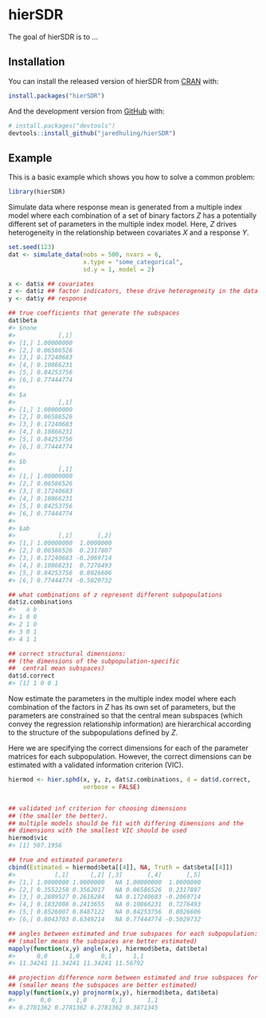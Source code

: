 
<!-- README.md is generated from README.Rmd. Please edit that file -->

# hierSDR

<!-- badges: start -->
<!-- badges: end -->

The goal of hierSDR is to …

## Installation

You can install the released version of hierSDR from
[CRAN](https://CRAN.R-project.org) with:

``` r
install.packages("hierSDR")
```

And the development version from [GitHub](https://github.com/) with:

``` r
# install.packages("devtools")
devtools::install_github("jaredhuling/hierSDR")
```

## Example

This is a basic example which shows you how to solve a common problem:

``` r
library(hierSDR)
```

Simulate data where response mean is generated from a multiple index
model where each combination of a set of binary factors *Z* has a
potentially different set of parameters in the multiple index model.
Here, *Z* drives heterogeneity in the relationship between covariates
*X* and a response *Y*.

``` r
set.seed(123)
dat <- simulate_data(nobs = 500, nvars = 6,
                     x.type = "some_categorical",
                     sd.y = 1, model = 2)

x <- dat$x ## covariates
z <- dat$z ## factor indicators, these drive heterogeneity in the data
y <- dat$y ## response

## true coefficients that generate the subspaces
dat$beta 
#> $none
#>            [,1]
#> [1,] 1.00000000
#> [2,] 0.06586526
#> [3,] 0.17240683
#> [4,] 0.10866231
#> [5,] 0.84253756
#> [6,] 0.77444774
#> 
#> $a
#>            [,1]
#> [1,] 1.00000000
#> [2,] 0.06586526
#> [3,] 0.17240683
#> [4,] 0.10866231
#> [5,] 0.84253756
#> [6,] 0.77444774
#> 
#> $b
#>            [,1]
#> [1,] 1.00000000
#> [2,] 0.06586526
#> [3,] 0.17240683
#> [4,] 0.10866231
#> [5,] 0.84253756
#> [6,] 0.77444774
#> 
#> $ab
#>            [,1]       [,2]
#> [1,] 1.00000000  1.0000000
#> [2,] 0.06586526  0.2317807
#> [3,] 0.17240683 -0.2069714
#> [4,] 0.10866231  0.7276493
#> [5,] 0.84253756  0.8026606
#> [6,] 0.77444774 -0.5029732

## what combinations of z represent different subpopulations
dat$z.combinations 
#>   a b
#> 1 0 0
#> 2 1 0
#> 3 0 1
#> 4 1 1

## correct structural dimensions:
## (the dimensions of the subpopulation-specific
##  central mean subspaces)
dat$d.correct
#> [1] 1 0 0 1
```

Now estimate the parameters in the multiple index model where each
combination of the factors in *Z* has its own set of parameters, but the
parameters are constrained so that the central mean subspaces (which
convey the regression relationship information) are hierarchical
according to the structure of the subpopulations defined by *Z*.

Here we are specifying the correct dimensions for each of the parameter
matrices for each subpopulation. However, the correct dimensions can be
estimated with a validated information criterion (VIC).

``` r
hiermod <- hier.sphd(x, y, z, dat$z.combinations, d = dat$d.correct,
                     verbose = FALSE)


## validated inf criterion for choosing dimensions 
## (the smaller the better).
## multiple models should be fit with differing dimensions and the
## dimensions with the smallest VIC should be used
hiermod$vic
#> [1] 507.1956

## true and estimated parameters
cbind(Estimated = hiermod$beta[[4]], NA, Truth = dat$beta[[4]])
#>           [,1]      [,2] [,3]       [,4]       [,5]
#> [1,] 1.0000000 1.0000000   NA 1.00000000  1.0000000
#> [2,] 0.3552258 0.3562017   NA 0.06586526  0.2317807
#> [3,] 0.2889527 0.2616284   NA 0.17240683 -0.2069714
#> [4,] 0.1832808 0.2413655   NA 0.10866231  0.7276493
#> [5,] 0.8526007 0.8487122   NA 0.84253756  0.8026606
#> [6,] 0.8043703 0.6349214   NA 0.77444774 -0.5029732

## angles between estimated and true subspaces for each subpopulation:
## (smaller means the subspaces are better estimated)
mapply(function(x,y) angle(x,y), hiermod$beta, dat$beta)
#>      0,0      1,0      0,1      1,1 
#> 11.34241 11.34241 11.34241 11.56792

## projection difference norm between estimated and true subspaces for each population:
## (smaller means the subspaces are better estimated)
mapply(function(x,y) projnorm(x,y), hiermod$beta, dat$beta)
#>       0,0       1,0       0,1       1,1 
#> 0.2781362 0.2781362 0.2781362 0.3871345
```
